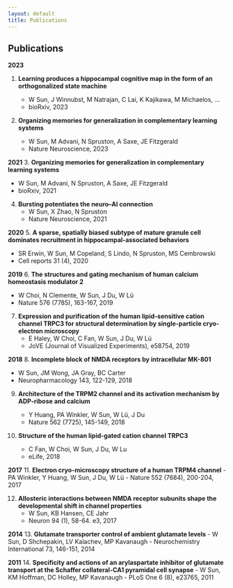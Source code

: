 ```yaml
---
layout: default
title: Publications
---
```


## Publications

**2023**
1. **Learning produces a hippocampal cognitive map in the form of an orthogonalized state machine**
   - W Sun, J Winnubst, M Natrajan, C Lai, K Kajikawa, M Michaelos, ...
   - bioRxiv, 2023

2. **Organizing memories for generalization in complementary learning systems**
   - W Sun, M Advani, N Spruston, A Saxe, JE Fitzgerald
   - Nature Neuroscience, 2023

**2021**
3. **Organizing memories for generalization in complementary learning systems**
   - W Sun, M Advani, N Spruston, A Saxe, JE Fitzgerald
   - bioRxiv, 2021

4. **Bursting potentiates the neuro–AI connection**
   - W Sun, X Zhao, N Spruston
   - Nature Neuroscience, 2021

**2020**
5. **A sparse, spatially biased subtype of mature granule cell dominates recruitment in hippocampal-associated behaviors**
   - SR Erwin, W Sun, M Copeland, S Lindo, N Spruston, MS Cembrowski
   - Cell reports 31 (4), 2020

**2019**
6. **The structures and gating mechanism of human calcium homeostasis modulator 2**
   - W Choi, N Clemente, W Sun, J Du, W Lü
   - Nature 576 (7785), 163-167, 2019

7. **Expression and purification of the human lipid-sensitive cation channel TRPC3 for structural determination by single-particle cryo-electron microscopy**
   - E Haley, W Choi, C Fan, W Sun, J Du, W Lü
   - JoVE (Journal of Visualized Experiments), e58754, 2019

**2018**
8. **Incomplete block of NMDA receptors by intracellular MK-801**
   - W Sun, JM Wong, JA Gray, BC Carter
   - Neuropharmacology 143, 122-129, 2018

9. **Architecture of the TRPM2 channel and its activation mechanism by ADP-ribose and calcium**
   - Y Huang, PA Winkler, W Sun, W Lü, J Du
   - Nature 562 (7725), 145-149, 2018

10. **Structure of the human lipid-gated cation channel TRPC3**
    - C Fan, W Choi, W Sun, J Du, W Lu
    - eLife, 2018

**2017**
11. **Electron cryo-microscopy structure of a human TRPM4 channel**
    - PA Winkler, Y Huang, W Sun, J Du, W Lü
    - Nature 552 (7684), 200-204, 2017

12. **Allosteric interactions between NMDA receptor subunits shape the developmental shift in channel properties**
    - W Sun, KB Hansen, CE Jahr
    - Neuron 94 (1), 58-64. e3, 2017

**2014**
13. **Glutamate transporter control of ambient glutamate levels**
    - W Sun, D Shchepakin, LV Kalachev, MP Kavanaugh
    - Neurochemistry International 73, 146-151, 2014

**2011**
14. **Specificity and actions of an arylaspartate inhibitor of glutamate transport at the Schaffer collateral-CA1 pyramidal cell synapse**
    - W Sun, KM Hoffman, DC Holley, MP Kavanaugh
    - PLoS One 6 (8), e23765, 2011

